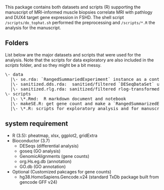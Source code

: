 This package contains both datasets and scripts (R) supporting the manuscript of MRI-informed muscle biopsies correlate MRI with pathlogy and DUX4 target gene expression in FSHD.  The shell script `/scripts/do_tophat.sh` performed the preprocessing and `/scripts/*.R` the analysis for the manuscript. 

## Folders
List below are the major datasets and scripts that were used for the analysis. Note that the scripts for data exploratory are also included in the *scripts* folder, and so they might be a bit messy.

<pre>
\- data    
  |\- se.rda: `RangedSummariedExperiment` instance as a container containing gene counts, gene annotation and metadata. Unfiltered.  
  |\- sanitized.dds.rda:  sanitied/filtered `DESeqDataSet` used for downstream analysis  
  |\- sanitized.rlg.rda: sanitized/filtered rlog-transformed dataset used to visualize sample space    
\- scripts      
  |\- \*.Rmd:  R markdown document and notebook  
  |\- makeSE.R: get gene count and make a `RangedSummarizedExperiment` instance  
  |\- \*.R: scripts for exploratory analysis and for manuscript  
</pre>
## system requirement
- R (3.5): pheatmap, xlsx, ggplot2, gridExtra
- Bioconductor (3.7)
  - DESeqs (differential analysis)
  - goseq (GO analysis)
  - GenomicAlignments (gene counts)
  - org.Hs.eg.db (annotation)
  - GO.db (GO annotation)
- Optional (Customized pakcages for gene counts)
  - hg38.HomoSapiens.Gencode.v24 (standard TxDb package built from gencode GFF v24)
